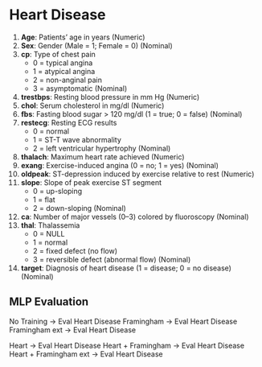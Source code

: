 # Heart Disease 

1. **Age**: Patients’ age in years (Numeric)  
2. **Sex**: Gender (Male = 1; Female = 0) (Nominal)  
3. **cp**: Type of chest pain  
   - 0 = typical angina  
   - 1 = atypical angina  
   - 2 = non-anginal pain  
   - 3 = asymptomatic (Nominal)  
4. **trestbps**: Resting blood pressure in mm Hg (Numeric)  
5. **chol**: Serum cholesterol in mg/dl (Numeric)  
6. **fbs**: Fasting blood sugar > 120 mg/dl (1 = true; 0 = false) (Nominal)  
7. **restecg**: Resting ECG results  
   - 0 = normal  
   - 1 = ST-T wave abnormality  
   - 2 = left ventricular hypertrophy (Nominal)  
8. **thalach**: Maximum heart rate achieved (Numeric)  
9. **exang**: Exercise-induced angina (0 = no; 1 = yes) (Nominal)  
10. **oldpeak**: ST-depression induced by exercise relative to rest (Numeric)  
11. **slope**: Slope of peak exercise ST segment  
    - 0 = up-sloping  
    - 1 = flat  
    - 2 = down-sloping (Nominal)  
12. **ca**: Number of major vessels (0–3) colored by fluoroscopy (Nominal)  
13. **thal**: Thalassemia  
    - 0 = NULL  
    - 1 = normal  
    - 2 = fixed defect (no flow)  
    - 3 = reversible defect (abnormal flow) (Nominal)  
14. **target**: Diagnosis of heart disease (1 = disease; 0 = no disease) (Nominal)



## MLP Evaluation

No Training -> Eval Heart Disease
Framingham -> Eval Heart Disease
Framingham ext -> Eval Heart Disease

Heart -> Eval Heart Disease
Heart + Framingham -> Eval Heart Disease
Heart + Framingham ext -> Eval Heart Disease